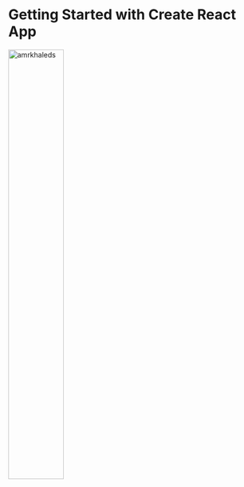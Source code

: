# Getting Started with Create React App

<p><img align="left" src="https://github-readme-stats.vercel.app/api?username=AdarshPawar29&show_icons=true&locale=en" alt="amrkhaleds" width="47%" /></p>
